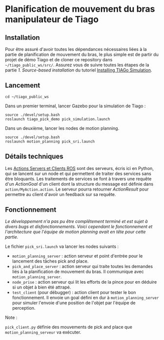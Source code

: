 # Planification de mouvement du bras manipulateur de Tiago

## Installation

Pour être assuré d'avoir toutes les dépendances nécessaires liées à la partie de planification de mouvement du bras, le plus simple est de partir du projet de démo Tiago et de cloner ce repository dans `~/tiago_public_ws/src/`. Assurez vous de suivre toutes les étapes de la partie _1. Source-based installation_ du tutoriel [Installing TIAGo Simulation](http://wiki.ros.org/Robots/TIAGo/Tutorials/Installation/TiagoSimulation).

## Lancement

`cd ~/tiago_public_ws`

Dans un premier terminal, lancer Gazebo pour la simulation de Tiago :

```
source ./devel/setup.bash
roslaunch tiago_pick_demo pick_simulation.launch
```

Dans un deuxième, lancer les nodes de motion planning.

```
source ./devel/setup.bash
roslaunch motion_planning pick_sri.launch
```

## Détails techniques

Les [Actions Servers et Clients ROS](http://wiki.ros.org/actionlib) sont des serveurs, écris ici en Python, qui se lancent sur un node et qui permettent de traiter des services sans être bloquants. Les traitements de services se font à travers une requête d'un _ActionGoal_ d'un client dont la structure du message est définie dans `action/MyAction.action`. Le serveur pourra retourner _ActionResult_ pour permettre au client d'avoir un feedback sur sa requête.

## Fonctionnement

_Le développement n'a pas pu être complêtement terminé et est sujet à divers bugs et disfonctionnements. Voici cependant le fonctionnement et l'architecture que l'équipe de motion planning avait en tête pour cette partie._

Le fichier `pick_sri.launch` va lancer les nodes suivants :

- `motion_planning_server` : action serveur et point d'entrée pour le lancement des tâches pick and place.
- `pick_and_place_server` : action serveur qui traite toutes les demandes liés à la planification de mouvement du bras. Il communique avec `motion_planning_server`.
- `node_prise` : action serveur qui lit les efforts de la pince pour en déduire si un objet à bien été attrapé. 
- `test_client` (pour débugger) : action client pour tester le bon fonctionnement. Il envoie un goal défini en dur à `motion_planning_server` pour simuler l'envoie d'une position de l'objet par l'équipe de perception.

Note : 

`pick_client.py` définie des mouvements de pick and place que `motion_planning_serveur` va exécuter.
